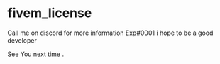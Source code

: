 # fivem_license

Call me on discord for more information Exp#0001
i hope to be a good developer

See You next time . 
